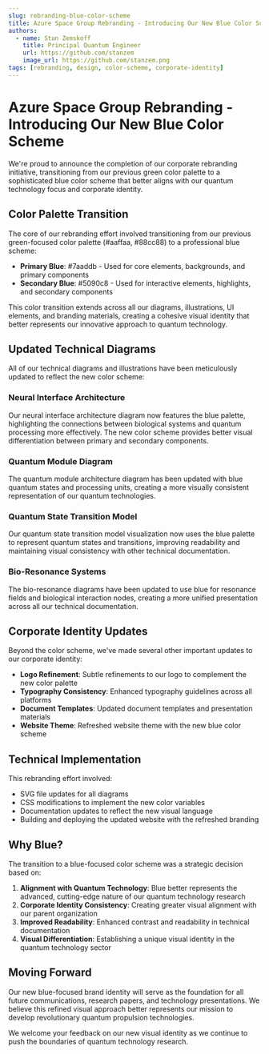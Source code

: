 ```yaml
---
slug: rebranding-blue-color-scheme
title: Azure Space Group Rebranding - Introducing Our New Blue Color Scheme
authors: 
  - name: Stan Zemskoff
    title: Principal Quantum Engineer
    url: https://github.com/stanzem
    image_url: https://github.com/stanzem.png
tags: [rebranding, design, color-scheme, corporate-identity]
---
```


# Azure Space Group Rebranding - Introducing Our New Blue Color Scheme

We're proud to announce the completion of our corporate rebranding initiative, transitioning from our previous green color palette to a sophisticated blue color scheme that better aligns with our quantum technology focus and corporate identity.

<!-- truncate -->

## Color Palette Transition

The core of our rebranding effort involved transitioning from our previous green-focused color palette (#aaffaa, #88cc88) to a professional blue scheme:

- **Primary Blue**: #7aaddb - Used for core elements, backgrounds, and primary components
- **Secondary Blue**: #5090c8 - Used for interactive elements, highlights, and secondary components

This color transition extends across all our diagrams, illustrations, UI elements, and branding materials, creating a cohesive visual identity that better represents our innovative approach to quantum technology.

## Updated Technical Diagrams

All of our technical diagrams and illustrations have been meticulously updated to reflect the new color scheme:

### Neural Interface Architecture
Our neural interface architecture diagram now features the blue palette, highlighting the connections between biological systems and quantum processing more effectively. The new color scheme provides better visual differentiation between primary and secondary components.

### Quantum Module Diagram
The quantum module architecture diagram has been updated with blue quantum states and processing units, creating a more visually consistent representation of our quantum technologies.

### Quantum State Transition Model
Our quantum state transition model visualization now uses the blue palette to represent quantum states and transitions, improving readability and maintaining visual consistency with other technical documentation.

### Bio-Resonance Systems
The bio-resonance diagrams have been updated to use blue for resonance fields and biological interaction nodes, creating a more unified presentation across all our technical documentation.

## Corporate Identity Updates

Beyond the color scheme, we've made several other important updates to our corporate identity:

- **Logo Refinement**: Subtle refinements to our logo to complement the new color palette
- **Typography Consistency**: Enhanced typography guidelines across all platforms
- **Document Templates**: Updated document templates and presentation materials
- **Website Theme**: Refreshed website theme with the new blue color scheme

## Technical Implementation

This rebranding effort involved:

- SVG file updates for all diagrams
- CSS modifications to implement the new color variables
- Documentation updates to reflect the new visual language
- Building and deploying the updated website with the refreshed branding

## Why Blue?

The transition to a blue-focused color scheme was a strategic decision based on:

1. **Alignment with Quantum Technology**: Blue better represents the advanced, cutting-edge nature of our quantum technology research
2. **Corporate Identity Consistency**: Creating greater visual alignment with our parent organization
3. **Improved Readability**: Enhanced contrast and readability in technical documentation
4. **Visual Differentiation**: Establishing a unique visual identity in the quantum technology sector

## Moving Forward

Our new blue-focused brand identity will serve as the foundation for all future communications, research papers, and technology presentations. We believe this refined visual approach better represents our mission to develop revolutionary quantum propulsion technologies.

We welcome your feedback on our new visual identity as we continue to push the boundaries of quantum technology research. 